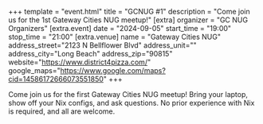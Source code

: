 +++
template = "event.html"
title = "GCNUG #1"
description = "Come join us for the 1st Gateway Cities NUG meetup!"
[extra]
organizer = "GC NUG Organizers"
[extra.event]
date = "2024-09-05"
start_time = "19:00"
stop_time = "21:00"
[extra.venue]
name = "Gateway Cities NUG"
address_street="2123 N Bellflower Blvd"
address_unit=""
address_city="Long Beach"
address_zip="90815"
website="https://www.district4pizza.com/"
google_maps="https://www.google.com/maps?cid=14586172666073551850"
+++

Come join us for the first Gateway Cities NUG meetup! Bring your laptop, show off your Nix configs, and ask questions.
No prior experience with Nix is required, and all are welcome.

